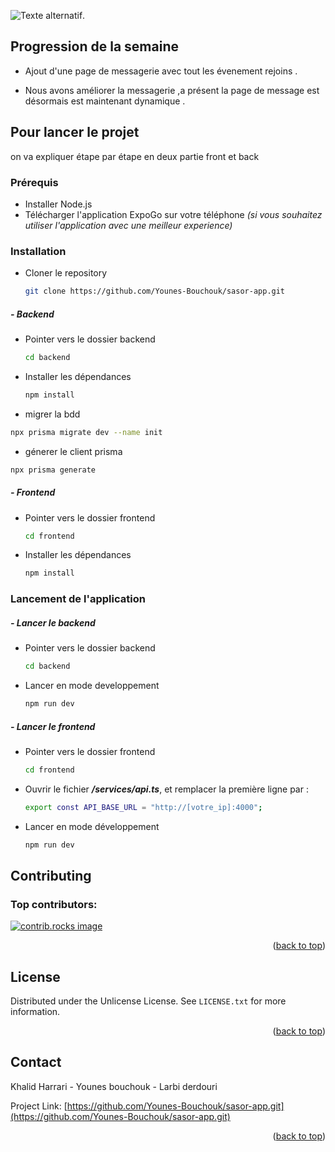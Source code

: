 <!-- Improved compatibility of back to top link: See: https://github.com/othneildrew/Best-README-Template/pull/73 -->
<a id="readme-top"></a>
<!--
*** Thanks for checking out the Best-README-Template. If you have a suggestion
*** that would make this better, please fork the repo and create a pull request
*** or simply open an issue with the tag "enhancement".
*** Don't forget to give the project a star!
*** Thanks again! Now go create something AMAZING! :D
-->



<!-- PROJECT SHIELDS -->
<!--
*** I'm using markdown "reference style" links for readability.
*** Reference links are enclosed in brackets [ ] instead of parentheses ( ).
*** See the bottom of this document for the declaration of the reference variables
*** for contributors-url, forks-url, etc. This is an optional, concise syntax you may use.
*** https://www.markdownguide.org/basic-syntax/#reference-style-links
-->



![Texte alternatif](https://i.ibb.co/zVGWrJNj/splash-icon-white.png "LOGO DE L'application").

<!-- ABOUT THE PROJECT -->
## Progression de la semaine 

 - Ajout d'une page de messagerie avec tout les évenement rejoins .

 - Nous avons améliorer la messagerie ,a présent la page de message est désormais est maintenant dynamique .
 



<!-- GETTING STARTED -->
## Pour lancer le projet 

on va expliquer étape par étape en deux partie front et back 

### Prérequis

* Installer Node.js
* Télécharger l'application ExpoGo sur votre téléphone _(si vous souhaitez utiliser l'application avec une meilleur experience)_

### Installation

* Cloner le repository
   ```sh
   git clone https://github.com/Younes-Bouchouk/sasor-app.git
   ```

##### - Backend

* Pointer vers le dossier backend
  ```sh
  cd backend
  ```
* Installer les dépendances
  ```sh
  npm install 
  ```

* migrer la bdd 
 ```sh
npx prisma migrate dev --name init 
```
* génerer le client prisma 
 ```sh
npx prisma generate  
```


##### - Frontend

* Pointer vers le dossier frontend
  ```sh
  cd frontend
  ```
* Installer les dépendances
  ```sh
  npm install 
  ```

### Lancement de l'application

##### - Lancer le backend

* Pointer vers le dossier backend
  ```sh
  cd backend
  ```
* Lancer en mode developpement
  ```sh
  npm run dev 
  ```

##### - Lancer le frontend

* Pointer vers le dossier frontend
  ```sh
  cd frontend
  ```
* Ouvrir le fichier _**/services/api.ts**_, et remplacer la première ligne par : 
    ```sh
    export const API_BASE_URL = "http://[votre_ip]:4000";
    ```

* Lancer en mode développement
  ```sh
  npm run dev 
  ```






<!-- CONTRIBUTING -->
## Contributing

### Top contributors:

<a href="https://github.com/Younes-Bouchouk/sasor-app/graphs/contributors">
  <img src="https://contrib.rocks/image?repo=Younes-Bouchouk/sasor-app" alt="contrib.rocks image" />
</a>

<p align="right">(<a href="#readme-top">back to top</a>)</p>



<!-- LICENSE -->
## License

Distributed under the Unlicense License. See `LICENSE.txt` for more information.

<p align="right">(<a href="#readme-top">back to top</a>)</p>



<!-- CONTACT -->
## Contact

Khalid Harrari - Younes bouchouk  - Larbi derdouri

Project Link: [https://github.com/Younes-Bouchouk/sasor-app.git](https://github.com/Younes-Bouchouk/sasor-app.git)

<p align="right">(<a href="#readme-top">back to top</a>)</p>
